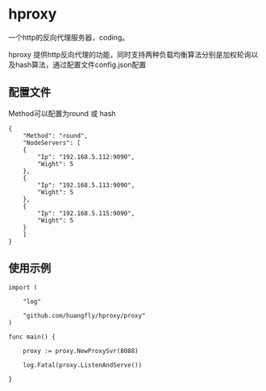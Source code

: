 # hproxy
一个http的反向代理服务器，coding。

hproxy 提供http反向代理的功能，同时支持两种负载均衡算法分别是加权轮询以及hash算法，通过配置文件config.json配置

## 配置文件
Method可以配置为round 或 hash

```
{
	"Method": "round", 
	"NodeServers": [
	{
		"Ip": "192.168.5.112:9090", 
		"Wight": 5
	}, 
	{
		"Ip": "192.168.5.113:9090", 
		"Wight": 5
	},
	{
		"Ip": "192.168.5.115:9090", 
		"Wight": 5
	}
	]
}
```

## 使用示例

```
import (
	
	"log"

	"github.com/huangfly/hproxy/proxy"
)

func main() {
	
	proxy := proxy.NewProxySvr(8088)
	
	log.Fatal(proxy.ListenAndServe())

}
```
